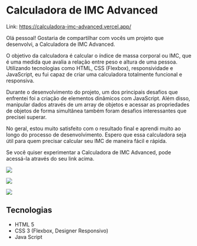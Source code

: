 # Calculadora de IMC Advanced

Link: https://calculadora-imc-advanced.vercel.app/


Olá pessoal! Gostaria de compartilhar com vocês um projeto que desenvolvi, a Calculadora de IMC Advanced.

O objetivo da calculadora é calcular o índice de massa corporal ou IMC, que é uma medida que avalia a relação entre peso e altura de uma pessoa. Utilizando tecnologias como HTML, CSS (Flexbox), responsividade e JavaScript, eu fui capaz de criar uma calculadora totalmente funcional e responsiva.

Durante o desenvolvimento do projeto, um dos principais desafios que enfrentei foi a criação de elementos dinâmicos com JavaScript. Além disso, manipular dados através de um array de objetos e acessar as propriedades de objetos de forma simultânea também foram desafios interessantes que precisei superar.

No geral, estou muito satisfeito com o resultado final e aprendi muito ao longo do processo de desenvolvimento. Espero que essa calculadora seja útil para quem precisar calcular seu IMC de maneira fácil e rápida.

Se você quiser experimentar a Calculadora de IMC Advanced, pode acessá-la através do seu link acima.


![](https://i.postimg.cc/G3PT1M7G/calc-imc-advanced-0.png)

![](https://i.postimg.cc/ncHjVvg5/calc-imc-advanced-1.png)

![](https://i.postimg.cc/TYCyKKXP/calc-imc-advanced-2.png)


## Tecnologias
- HTML 5
- CSS 3 (Flexbox, Designer Responsivo) 
- Java Script